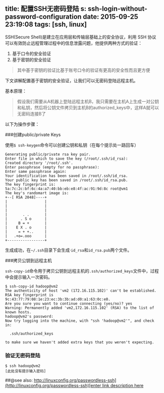 title: 配置SSH无密码登陆
s: ssh-login-without-password-configuration
date: 2015-09-25 23:19:08
tags: [ssh, linux]
---
SSH(Secure Shell)是建立在应用层和传输层基础上的安全协议，利用 SSH 协议可以有效防止远程管理过程中的信息泄露问题，他提供两种方式的验证：

1.	基于口令的安全验证
2.	基于密钥的安全验证

> 其中基于密钥的验证比基于账号口令的验证有更高的安全性而且更方便

下文讲解配置基于密钥的安全验证，让我们可以无密码登陆远程主机。

基本原理：

> 假设我们需要从A机器上登陆远程主机B，我只需要在主机A上生成一对公钥和私钥，然后将公钥文件拷贝到主机B的authorized_keys中，这样A就可以无密码连接B了

以下为操作步骤：

###创建public/private Keys

使用`$ ssh-keygen`命令可以创建公钥和私钥（在每个提示处一路回车）

```
Generating public/private rsa key pair.
Enter file in which to save the key (/root/.ssh/id_rsa): 
Created directory '/root/.ssh'.
Enter passphrase (empty for no passphrase): 
Enter same passphrase again: 
Your identification has been saved in /root/.ssh/id_rsa.
Your public key has been saved in /root/.ssh/id_rsa.pub.
The key fingerprint is:
5a:7c:2c:bf:6c:4a:a7:40:bb:eb:e8:4f:ac:91:9d:8c root@vm1
The key's randomart image is:
+--[ RSA 2048]----+
|                 |
|                 |
|                 |
|       . .       |
|      . S o      |
|     B = +       |
|    E X . o      |
|     = + +..     |
|   .+o=.ooo      |
+-----------------+
```
生成成功，在`~/.ssh`目录下会生成·`id_rsa`和`id_rsa.pub`两个文件。

###拷贝公钥到远程主机

`ssh-copy-id`命令用于拷贝公钥到远程主机的`.ssh/authorized_keys`文件中，过程中会提示输入一次密码。

```
$ ssh-copy-id hadoop@vm2
The authenticity of host 'vm2 (172.16.115.102)' can't be established.
RSA key fingerprint is 9c:43:77:79:08:1e:23:ec:3b:3b:ad:d0:a1:63:0c:e0.
Are you sure you want to continue connecting (yes/no)? yes
Warning: Permanently added 'vm2,172.16.115.102' (RSA) to the list of known hosts.
hadoop@vm2's password: 
Now try logging into the machine, with "ssh 'hadoop@vm2'", and check in:

  .ssh/authorized_keys

to make sure we haven't added extra keys that you weren't expecting.
```


### 验证无密码登陆
```
$ ssh hadoop@vm2
[此处没有提示输入密码]
```

##@see also:
[http://linuxconfig.org/passwordless-ssh](http://linuxconfig.org/passwordless-ssh)[enter link description here](https://en.wikipedia.org/wiki/Ssh-agent)